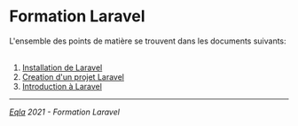 <h1>Formation Laravel</h1>
L'ensemble des points de matière se trouvent dans les documents suivants:<br/><br/>

1. [Installation de Laravel](1.%20Installation.md)
2. [Creation d'un projet Laravel](2.%20Creation%20d'un%20projet%20Laravel.md)
3. [Introduction à Laravel](3.%20Introduction%20à%20Laravel.md)

--- 
_[Eqla](http://www.eqla.be) 2021 - Formation Laravel_
